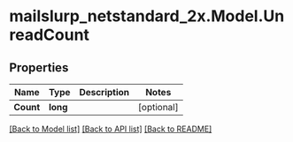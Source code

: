# mailslurp_netstandard_2x.Model.UnreadCount

## Properties

Name | Type | Description | Notes
------------ | ------------- | ------------- | -------------
**Count** | **long** |  | [optional] 

[[Back to Model list]](../README#documentation-for-models) [[Back to API list]](../README#documentation-for-api-endpoints) [[Back to README]](../README)

